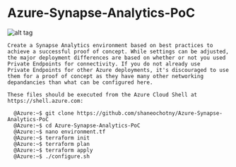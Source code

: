 # Azure-Synapse-Analytics-PoC

![alt tag](https://raw.githubusercontent.com/shaneochotny/Azure-Synapse-Analytics-PoC\/main/Images/Synapse-Analytics-PoC-Architecture.gif)

    Create a Synapse Analytics environment based on best practices to achieve a successful proof of concept. While settings can be adjusted, 
    the major deployment differences are based on whether or not you used Private Endpoints for connectivity. If you do not already use 
    Private Endpoints for other Azure deployments, it's discouraged to use them for a proof of concept as they have many other networking 
    depandancies than what can be configured here.

    These files should be executed from the Azure Cloud Shell at https://shell.azure.com:

      @Azure:~$ git clone https://github.com/shaneochotny/Azure-Synapse-Analytics-PoC
      @Azure:~$ cd Azure-Synapse-Analytics-PoC
      @Azure:~$ nano environment.tf
      @Azure:~$ terraform init
      @Azure:~$ terraform plan
      @Azure:~$ terraform apply
      @Azure:~$ ./configure.sh